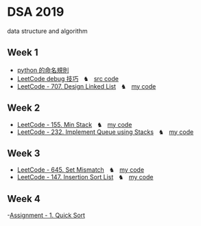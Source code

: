 # DSA 2019
data structure and algorithm

## Week 1
- [python 的命名規則](https://realpython.com/python-pep8/?fbclid=IwAR0y8y0vxjd0RuTvGr9F68ZTQgA40R7tjAfGHSSSzBog5cUCNySuN4M-oSc)
- [LeetCode debug 技巧](https://hackmd.io/@JetVayne/Sk_QO0udr) &nbsp;&nbsp;♞&nbsp;&nbsp; [src code](https://github.com/JetVayne/DSA2019/tree/master/NoteCode%20-%20py.eval%20for%20debug%20on%20LeetCode)
- [LeetCode - 707. Design Linked List](https://leetcode.com/problems/design-linked-list/) &nbsp;&nbsp;♞&nbsp;&nbsp; [my code](https://github.com/JetVayne/DSA2019/tree/master/1.%20LinkedList)

## Week 2
- [LeetCode - 155. Min Stack](https://leetcode.com/problems/min-stack/)  &nbsp;&nbsp;♞&nbsp;&nbsp;  [my code](https://github.com/JetVayne/DSA2019/tree/master/2.%20Min%20Stack)
- [LeetCode - 232. Implement Queue using Stacks](https://leetcode.com/problems/implement-queue-using-stacks/)  &nbsp;&nbsp;♞&nbsp;&nbsp;  [my code](https://github.com/JetVayne/DSA2019/tree/master/3.%20Queue)

## Week 3
- [LeetCode - 645. Set Mismatch](https://leetcode.com/problems/set-mismatch/)  &nbsp;&nbsp;♞&nbsp;&nbsp;  [my code](https://github.com/JetVayne/DSA2019/tree/master/4.%20Set)
- [LeetCode - 147. Insertion Sort List](https://leetcode.com/problems/insertion-sort-list/)  &nbsp;&nbsp;♞&nbsp;&nbsp;  [my code](https://github.com/JetVayne/DSA2019/tree/master/5.%20Insertion%20Sort)

## Week 4
-[Assignment - 1. Quick Sort](https://github.com/JetVayne/DSA2019/tree/master/6.%20Quick%20Sort)

